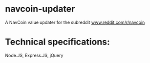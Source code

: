 # navcoin-updater
A NavCoin value updater for the subreddit www.reddit.com/r/navcoin

# Technical specifications:
Node.JS, Express.JS, jQuery
